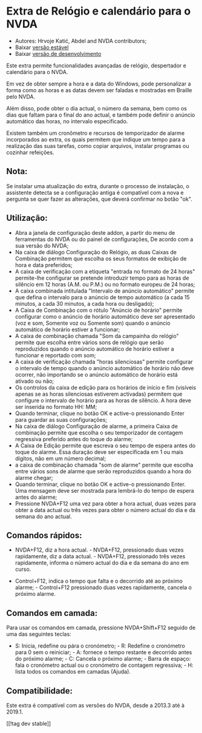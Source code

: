 # Extra de Relógio e calendário para o NVDA #

* Autores: Hrvoje Katić, Abdel and NVDA contributors;
* Baixar [versão estável][1]
* Baixar [versão de desenvolvimento][2]


Este extra permite funcionalidades avançadas de relógio, despertador e
calendário para o NVDA.

Em vez de obter sempre a hora e a data do Windows, pode personalizar a forma
como as horas e as datas devem ser faladas e mostradas em Braille pelo NVDA.

Além disso, pode obter o dia actual, o número da semana, bem como os dias
que faltam para o final do ano actual, e também pode definir o anúncio
automático das horas, no intervalo especificado.

Existem também um cronômetro e recursos de temporizador de alarme
incorporados ao extra, os quais permitem que indique um tempo para a
realização das suas tarefas, como copiar arquivos, instalar programas ou
cozinhar refeições.

## Nota:

Se instalar uma atualização do extra, durante o processo de instalação, o
assistente detecta se a configuração antiga é compatível com a nova e
pergunta se quer fazer as alterações, que deverá confirmar no botão "ok".

## Utilização:

* Abra a janela de configuração deste addon, a partir do menu de ferramentas do NVDA ou do painel de configurações, De acordo com a sua versão do NVDA;
* Na caixa de diálogo Configuração do Relógio, as duas Caixas de Combinação permitem que escolha os seus formatos de exibição de hora e data preferidos;
* A caixa de verificação com a etiqueta "entrada no formato de 24 horas" permite-lhe configurar se pretende introduzir tempo para as horas de silêncio em 12 horas (A.M. ou P.M.) ou no formato europeu de 24 horas;
* A caixa combinada intitulada "Intervalo de anúncio automático" permite que defina o intervalo para o anúncio de tempo automático (a cada 15 minutos, a cada 30 minutos, a cada hora ou desligado);
* A Caixa de Combinação com o rótulo "Anúncio de horário" permite configurar como o anúncio de horário automático deve ser apresentado (voz e som, Somente voz ou Somente som) quando o anúncio automático de horário estiver a funcionar;
* A caixa de combinação chamada "Som da campainha do relógio" permite que escolha entre vários sons de relógio que serão reproduzidos quando o anúncio automático de horário estiver a funcionar e reportado com som;
* A caixa de verificação chamada "horas silenciosas" permite configurar o intervalo de tempo quando o anúncio automático de horário não deve ocorrer, não importando se o anúncio automático de horário está ativado ou não;
* Os controlos da caixa de edição para os horários de início e fim (visíveis apenas se as horas silenciosas estiverem activadas) permitem que configure o intervalo de horário para as horas de silêncio. A hora deve ser inserida no formato HH: MM;
* Quando terminar, clique no botão OK e active-o pressionando Enter para guardar as suas configurações;
* Na caixa de diálogo Configuração de alarme, a primeira Caixa de combinação permite que escolha o seu temporizador de contagem regressiva preferido antes do toque do alarme;
* A Caixa de Edição permite que escreva o seu tempo de espera antes do toque do alarme. Essa duração deve ser especificada em 1 ou mais dígitos, não em um número decimal;
* a caixa de combinação chamada "som de alarme" permite que escolha entre vários sons de alarme que serão reproduzidos quando a hora do alarme chegar;
* Quando terminar, clique no botão OK e active-o pressionando Enter. Uma mensagem deve ser mostrada para lembrá-lo do tempo de espera antes do alarme;
* Pressione NVDA+F12 uma vez para obter a hora actual, duas vezes para obter a data actual ou três vezes para obter o número actual do dia e da semana do ano actual.

## Comandos rápidos:

- NVDA+F12, diz a hora actual. - NVDA+F12, pressionado duas vezes
rapidamente, diz a data actual. - NVDA+F12, pressionado três vezes
rapidamente, informa o número actual do dia e da semana do ano em curso.

- Control+F12, indica o tempo que falta e o decorrido  até ao próximo
alarme; - Control+F12 pressionado duas vezes rapidamente, cancela o próximo
alarme.

## Comandos em camada:

Para usar os comandos em camada, pressione NVDA+Shift+F12 seguido de uma das
seguintes teclas:

- S: Inicia, redefine ou pára o cronómetro; - R: Redefine o cronómetro para
0 sem o reiniciar; - A: fornece o tempo restante e decorrido antes do
próximo alarme; - C: Cancela o próximo alarme; - Barra de espaço: fala o
cronómetro actual ou o cronómetro de contagem regressiva; - H: lista todos
os comandos em camadas (Ajuda).

## Compatibilidade:

Este extra é compatível com as versões do NVDA, desde a 2013.3 até à 2019.1.

[[!tag dev stable]]

[1]: https://addons.nvda-project.org/files/get.php?file=cac

[2]: https://addons.nvda-project.org/files/get.php?file=cac-dev

